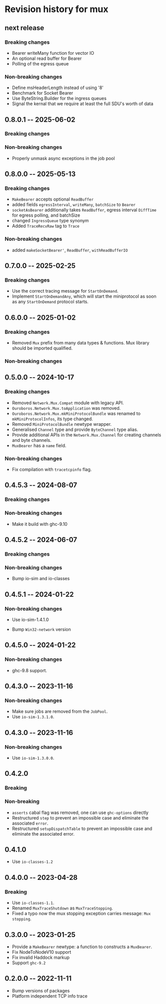 # Revision history for mux

## next release

### Breaking changes
* Bearer writeMany function for vector IO
* An optional read buffer for Bearer
* Polling of the egress queue

### Non-breaking changes
* Define msHeaderLength instead of using '8'
* Benchmark for Socket Bearer
* Use ByteString.Builder for the ingress queues
* Signal the kernal that we require at least the full SDU's worth of data

## 0.8.0.1 -- 2025-06-02

### Breaking changes

### Non-breaking changes

* Properly unmask async exceptions in the job pool

## 0.8.0.0 -- 2025-05-13

### Breaking changes

* `MakeBearer` accepts optional `ReadBuffer`
* added fields `egressInterval`, `writeMany`, `batchSize` to `Bearer`
* `socketAsBearer` additionally takes `ReadBuffer`, egress
  interval `DiffTime` for egress polling, and batchSize
* changed `IngressQueue` type synonym
* Added `TraceRecvRaw` tag to `Trace`

### Non-breaking changes

* added `makeSocketBearer'`, `ReadBuffer`, `withReadBufferIO`

## 0.7.0.0 -- 2025-02-25

### Breaking changes

* Use the correct tracing message for `StartOnDemand`.
* Implement `StartOnDemandAny`, which will start the miniprotocol as soon as
  any `StartOnDemand` protocol starts.

## 0.6.0.0 -- 2025-01-02

### Breaking changes

* Removed `Mux` prefix from many data types & functions.  Mux library should be
  imported qualified.

### Non-breaking changes

## 0.5.0.0 -- 2024-10-17

### Breaking changes

* Removed `Network.Mux.Compat` module with legacy API.
* `Ouroboros.Network.Mux.toApplication` was removed.
* `Ouroboros.Network.Mux.mkMiniProtocolBundle` was renamed to
  `mkMiniProtocolInfos`, its type changed.
* Removed `MiniProtocolBundle` newtype wrapper.
* Generalised `Channel` type and provide `ByteChannel` type alias.
* Provide additional APIs in the `Network.Mux.Channel` for creating channels
  and byte channels.
* `MuxBearer` has a `name` field.

### Non-breaking changes

* Fix compilation with `tracetcpinfo` flag.

## 0.4.5.3 -- 2024-08-07

### Breaking changes

### Non-breaking changes

* Make it build with ghc-9.10

## 0.4.5.2 -- 2024-06-07

### Breaking changes

### Non-breaking changes

- Bump io-sim and io-classes

## 0.4.5.1 -- 2024-01-22

### Non-breaking changes

* Use io-sim-1.4.1.0
- Bump `Win32-network` version

## 0.4.5.0 -- 2024-01-22

### Non-breaking changes

* ghc-9.8 support.

## 0.4.3.0 -- 2023-11-16

### Non-breaking changes

* Make sure jobs are removed from the `JobPool`.
* Use `io-sim-1.3.1.0`.

## 0.4.3.0 -- 2023-11-16

### Non-breaking changes

* Use `io-sim-1.3.0.0`.

## 0.4.2.0

### Breaking

### Non-breaking

* `asserts` cabal flag was removed, one can use `ghc-options` directly
* Restructured `step` to prevent an impossible case and eliminate the associated
  `error`.
* Restructured `setupDispatchTable` to prevent an impossible case and eliminate
  the associated error.

## 0.4.1.0

* Use `io-classes-1.2`

## 0.4.0.0 -- 2023-04-28

### Breaking

* Use `io-classes-1.1`.
* Renamed `MuxTraceShutdown` as `MuxTraceStopping`.
* Fixed a typo now the mux stopping exception carries message: `Mux stopping`.


## 0.3.0.0 -- 2023-01-25

* Provide a `MakeBearer` newtype: a function to constructs a `MuxBearer`.
* Fix NodeToNodeV10 support
* Fix invalid Haddock markup
* Support `ghc-9.2`

## 0.2.0.0 -- 2022-11-11

* Bump versions of packages
* Platform independent TCP info trace
